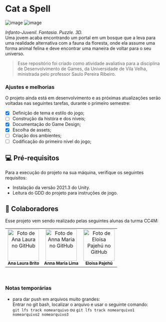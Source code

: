 # Cat a Spell  

![image](https://img.shields.io/badge/C%23-239120?style=for-the-badge&logo=c-sharp&logoColor=white)
![image](https://img.shields.io/badge/Unity-100000?style=for-the-badge&logo=unity&logoColor=white)

_Infanto-Juvenil. Fantasia. Puzzle. 3D._ </br>
Uma jovem acaba encontrando um portal em um bosque que a leva para uma realidade alternativa com a fauna da floresta, onde ela assume uma forma animal felina e deve encontrar uma maneira de voltar para o seu universo.

> Esse repositório foi criado como atividade avaliativa para a disciplina de Desenvolvimento de Games, da Universidade de Vila Velha, ministrada pelo professor Saulo Pereira Ribeiro.

### Ajustes e melhorias

O projeto ainda está em desenvolvimento e as próximas atualizações serão voltadas nas seguintes tarefas, durante o primeiro semestre:

- [x] Definição de tema e estilo do jogo;
- [ ] Construção da históra e dos níveis;
- [x] Documentação do Game Design;
- [x] Escolha de assets;
- [ ] Criação dos ambientes;
- [ ] Codificação do primeiro nível do jogo;

## 💻 Pré-requisitos

Para a execução do projeto na sua máquina, verifique os seguintes requisitos:

- Instalação da versão 2021.3 do Unity.
- Leitura do GDD do projeto para instruções de jogo.

## 🤝 Colaboradores

Esse projeto vem sendo realizado pelas seguintes alunas da turma CC4M:

<table>
  <tr>
    <td align="center">
      <a href="#" title="analaurabrito">
        <img src="https://avatars.githubusercontent.com/u/111578898" width="100px;" alt="Foto de Ana Laura no GitHub"/><br>
        <sub>
          <b>Ana Laura Brito</b>
        </sub>
      </a>
    </td>
    <td align="center">
      <a href="#" title="Annmochii">
        <img src="https://avatars.githubusercontent.com/u/87787347" width="100px;" alt="Foto de Anna Maria no GitHub"/><br>
        <sub>
          <b>Anna Maria Lima</b>
        </sub>
      </a>
    </td>
    <td align="center">
      <a href="#" title="eloisapsl">
        <img src="https://avatars.githubusercontent.com/u/111752882" width="100px;" alt="Foto de Eloisa Pajehú no GitHub"/><br>
        <sub>
          <b>Eloisa Pajehú</b>
        </sub>
      </a>
    </td>
  </tr>
</table>
</br>

### Notas temporárias

- para dar push em arquivos muito grandes:  
  Entrar no git bash, localizar o arquivo e usar o seguinte comando:  
  `git lfs track nomearquivo` ou `git lfs track nomearquivo1 nomearquivo2 nomearquivo3`

